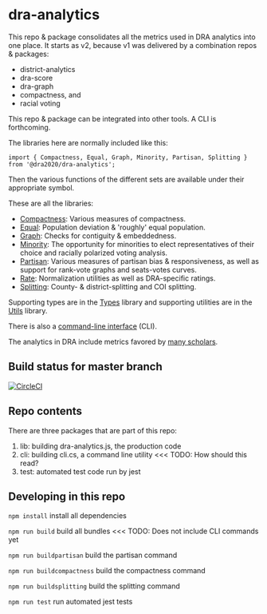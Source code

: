 # dra-analytics

This repo & package consolidates all the metrics used in DRA analytics into one place.
It starts as v2, because v1 was delivered by a combination repos & packages:

- district-analytics
- dra-score
- dra-graph
- compactness, and
- racial voting

This repo & package can be integrated into other tools. A CLI is forthcoming.

The libraries here are normally included like this:

    import { Compactness, Equal, Graph, Minority, Partisan, Splitting } from '@dra2020/dra-analytics';

Then the various functions of the different sets are available under their appropriate symbol.

These are all the libraries:

- [Compactness](./docs/compactness.md): Various measures of compactness.
- [Equal](./docs/equal.md): Population deviation & 'roughly' equal population.
- [Graph](./docs/graph.md): Checks for contiguity & embeddedness.
- [Minority](./docs/minority.md): The opportunity for minorities to elect representatives of their choice and racially polarized voting analysis.
- [Partisan](./docs/partisan.md): Various measures of partisan bias & responsiveness, as well as support for rank-vote graphs and seats-votes curves.
- [Rate](./docs/rate.md): Normalization utilities as well as DRA-specific ratings.
- [Splitting](./docs/splitting.md): County- & district-splitting and COI splitting.

Supporting types are in the [Types](./docs/types.md) library and
supporting utilities are in the [Utils](./docs/utils.md) library.

There is also a [command-line interface](./docs/cli.md) (CLI).

The analytics in DRA include metrics favored by [many scholars](./docs/attributions.md).

## Build status for master branch

[![CircleCI](https://circleci.com/gh/dra2020/dra-graph.svg?style=svg&circle-token=5c5fdd1ea8b6aa5fc80ec7657b805b3953c58e00)](https://circleci.com/gh/dra2020/dra-analytics)

## Repo contents

There are three packages that are part of this repo:

1. lib: building dra-analytics.js, the production code
2. cli: building cli.cs, a command line utility         <<< TODO: How should this read?
3. test: automated test code run by jest

## Developing in this repo

```npm install``` install all dependencies

```npm run build``` build all bundles  <<< TODO: Does not include CLI commands yet

```npm run buildpartisan``` build the partisan command

```npm run buildcompactness``` build the compactness command

```npm run buildsplitting``` build the splitting command

```npm run test``` run automated jest tests
